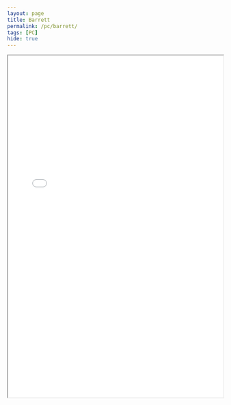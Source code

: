 ```yaml
---
layout: page
title: Barrett
permalink: /pc/barrett/
tags: [PC]
hide: true
---
```


<iframe src="/assets/pdf/Barrett-4.pdf" width="100%" height="800px"></iframe>